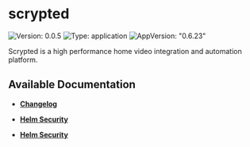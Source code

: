 # scrypted

![Version: 0.0.5](https://img.shields.io/badge/Version-0.0.5-informational?style=flat-square) ![Type: application](https://img.shields.io/badge/Type-application-informational?style=flat-square) ![AppVersion: "0.6.23"](https://img.shields.io/badge/AppVersion-"0.6.23"-informational?style=flat-square)

Scrypted is a high performance home video integration and automation platform.

## Available Documentation

- [**Changelog**](CHANGELOG)

- [**Helm Security**](container-security)

- [**Helm Security**](helm-security)

